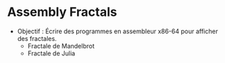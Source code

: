 # Assembly Fractals

- Objectif : Écrire des programmes en assembleur x86-64 pour afficher des fractales.
    - Fractale de Mandelbrot
    - Fractale de Julia

